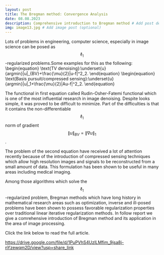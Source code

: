 ```yaml
---
layout: post
title: The Bregman method: Convergence Analysis
date: 08.08.2023
description: Comprehensive introduction to Bregman method # Add post description (optional)
img: image13.jpg # Add image post (optional)
---
```


Lots of problems in engineering, computer science, especially in image science can be posed as $$\ell_1$$-regularized problems.Some examples for this as the following:
\begin{equation}
    \text{TV denoising}:\underset{u}{argmin}\|u\|_{BV}+\frac{\mu}{2}\|u-f\|^2_2.
\end{equation}
\begin{equation}
\text{Basis pursuit/compressed sensing}:\underset{u}{argmin}\|u\|_1+\frac{\mu}{2}\|Au-f\|^2_2.
\end{equation}


The functional in first equation called Rudin-Osher-Fatemi functional which is one of the most influential research in image denoising. Despite looks simple, it was proved to be difficult to minimize. Part of the difficulties is that it contains the non-differentiable $$\ell_1$$ norm of gradient $$\|u\|_{BV}=\|\nabla u\|_1$$.

The problem of the second equation have received a lot of attention recently because of the introduction of compressed sensing techniques which allow high resolution images and signals to be reconstructed from a small amount of data. This formulation has been shown to be useful in many areas including medical imaging.

Among those algorithms which solve the $$\ell_1$$-regularized problem, Bregman methods which have long history in mathematical research areas such as optimization, inverse and ill-posed problems have been shown to possess favorable regularization properties over traditional linear iterative regularization methods. In follow report  we give a comrehensive introduction of Bregman method and its application in the area of image processing.

Click the link below to read the full article.

https://drive.google.com/file/d/1PuPVhS4UzlLMfim_9jsa8j-nYzewqm2D/view?usp=share_link